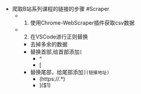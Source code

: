 - 爬取B站系列课程的链接的步骤 #Scraper
	- 1. 使用Chrome-WebScraper插件获取csv数据
	- 2. 在VSCode进行正则替换
		- 去掉多余的数据
		- 替换首部,给首部添加`[`
			- ^
			- [
		- 替换尾部，给尾部添加`](链接地址)`
			- (https://.*)
			- ]($1)